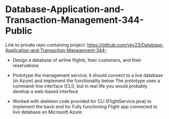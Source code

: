# Database-Application-and-Transaction-Management-344-Public
Link to private repo containing project: https://github.com/ykv23/Database-Application-and-Transaction-Management-344-

* Design a database of airline flights, their customers, and their reservations

* Prototype the management service; it should connect to a live database (in Azure) and implement the functionality below The prototype uses a command-line interface (CLI), but in real life you would probably develop a web-based interface

* Worked with skeleton code provided for CLI (FlightService.java) to implement the back-end for Fully functioning Flight app connected to live database on Microsoft Azure.
